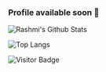 ### Profile available soon 👋
![Rashmi's Github Stats](https://github-readme-stats.vercel.app/api?username=Mdidu&count_private=true&show_icons=true&include_all_commits=true)

![Top Langs](https://github-readme-stats.vercel.app/api/top-langs/?username=Mdidu&hide=TeX&layout=compact)

![Visitor Badge](https://visitor-badge.laobi.icu/badge?page_id=Mdidu.Mdidu)
<!--
**Mdidu/Mdidu** is a ✨ _special_ ✨ repository because its `README.md` (this file) appears on your GitHub profile.

Here are some ideas to get you started:

- 🔭 I’m currently working on ...
- 🌱 I’m currently learning ...
- 👯 I’m looking to collaborate on ...
- 🤔 I’m looking for help with ...
- 💬 Ask me about ...
- 📫 How to reach me: ...
- 😄 Pronouns: ...
- ⚡ Fun fact: ...
-->
